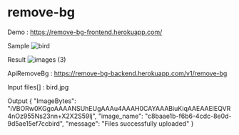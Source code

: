 # remove-bg

Demo    : https://remove-bg-frontend.herokuapp.com/

Sample
![bird](https://user-images.githubusercontent.com/40476170/199558818-1d03591b-0cdf-47c6-9449-8a892860c612.jpg)

Result
![images (3)](https://user-images.githubusercontent.com/40476170/199558932-bcb65738-c2fe-4a3a-a2ab-3d43f74915be.jpeg)

ApiRemoveBg : https://remove-bg-backend.herokuapp.com/v1/remove-bg

Input 
files[] : bird.jpg

Output
{
  "ImageBytes": "iVBORw0KGgoAAAANSUhEUgAAAu4AAAH0CAYAAABiuKiqAAEAAElEQVR4nOz955Ns23nn+X2X2S59lj",
  "image_name": "c8baae1b-f6b6-4cdc-8e0d-9d5ae15ef7ccbird",
  "message": "Files successfully uploaded"
}
